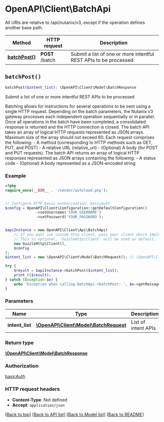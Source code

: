 # OpenAPI\Client\BatchApi

All URIs are relative to /api/nutanix/v3, except if the operation defines another base path.

| Method | HTTP request | Description |
| ------------- | ------------- | ------------- |
| [**batchPost()**](BatchApi.md#batchPost) | **POST** /batch | Submit a list of one or more intentful REST APIs to be processed |


## `batchPost()`

```php
batchPost($intent_list): \OpenAPI\Client\Model\BatchResponse
```

Submit a list of one or more intentful REST APIs to be processed

Batching allows for instructions for several operations to be sent using a single HTTP request. Depending on the batch parameters, the Nutanix v3 gateway processes each independent operation sequentially or in parallel. Once all operations in the batch have been completed, a consolidated response is returned and the HTTP connection is closed. The batch API takes an array of logical HTTP requests represented as JSON arrays. Maximum size of the array should not exceed 60. Each request comprises the following: - A method (corresponding to HTTP methods such as GET, PUT, and POST) - A relative URL (relative_url) - (Optional) A body (for POST and PUT requests). The batch API returns an array of logical HTTP responses represented as JSON arrays containing the following: - A status code - (Optional) A body represented as a JSON-encoded string

### Example

```php
<?php
require_once(__DIR__ . '/vendor/autoload.php');


// Configure HTTP basic authorization: basicAuth
$config = OpenAPI\Client\Configuration::getDefaultConfiguration()
              ->setUsername('YOUR_USERNAME')
              ->setPassword('YOUR_PASSWORD');


$apiInstance = new OpenAPI\Client\Api\BatchApi(
    // If you want use custom http client, pass your client which implements `GuzzleHttp\ClientInterface`.
    // This is optional, `GuzzleHttp\Client` will be used as default.
    new GuzzleHttp\Client(),
    $config
);
$intent_list = new \OpenAPI\Client\Model\BatchRequest(); // \OpenAPI\Client\Model\BatchRequest | List of intent APIs

try {
    $result = $apiInstance->batchPost($intent_list);
    print_r($result);
} catch (Exception $e) {
    echo 'Exception when calling BatchApi->batchPost: ', $e->getMessage(), PHP_EOL;
}
```

### Parameters

| Name | Type | Description  | Notes |
| ------------- | ------------- | ------------- | ------------- |
| **intent_list** | [**\OpenAPI\Client\Model\BatchRequest**](../Model/BatchRequest.md)| List of intent APIs | |

### Return type

[**\OpenAPI\Client\Model\BatchResponse**](../Model/BatchResponse.md)

### Authorization

[basicAuth](../../README.md#basicAuth)

### HTTP request headers

- **Content-Type**: Not defined
- **Accept**: `application/json`

[[Back to top]](#) [[Back to API list]](../../README.md#endpoints)
[[Back to Model list]](../../README.md#models)
[[Back to README]](../../README.md)
